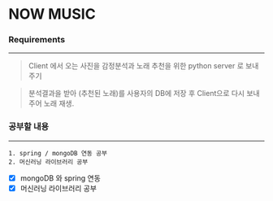 # NOW MUSIC
### Requirements
--------
> Client 에서 오는 사진을 감정분석과 노래 추천을 위한 python server 로 보내주기

> 분석결과을 받아 (추천된 노래)를 사용자의 DB에 저장 후 Client으로 다시 보내주어 노래 재생.



### 공부할 내용
-----

    1. spring / mongoDB 연동 공부
    2. 머신러닝 라이브러리 공부

* [x] mongoDB 와 spring 연동
* [x] 머신러닝 라이브러리 공부
